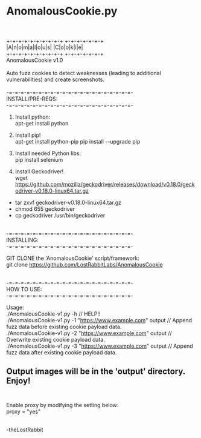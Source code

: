 # AnomalousCookie.py
<BR><BR>
+-+-+-+-+-+-+-+-+-+ +-+-+-+-+-+-+<BR>
|A|n|o|m|a|l|o|u|s| |C|o|o|k|i|e|<BR>
+-+-+-+-+-+-+-+-+-+ +-+-+-+-+-+-+<BR>
AnomalousCookie v1.0<BR><BR>
Auto fuzz cookies to detect weaknesses (leading to additional vulnerabilities) and create screenshots.
<BR><BR>
-=-=-=-=-=-=-=-=-=-=-=-=-=-=-=-=-=-=-=-=-=-<BR>
INSTALL/PRE-REQS:<BR>
-=-=-=-=-=-=-=-=-=-=-=-=-=-=-=-=-=-=-=-=-=-<BR>
1. Install python:<BR>
apt-get install python

2. Install pip!<BR>
apt-get install python-pip
pip install --upgrade pip

3. Install needed Python libs:<BR>
pip install selenium<BR>

4. Install Geckodriver!<BR>
wget https://github.com/mozilla/geckodriver/releases/download/v0.18.0/geckodriver-v0.18.0-linux64.tar.gz<BR>

- tar zxvf geckodriver-v0.18.0-linux64.tar.gz<BR>
- chmod 655 geckodriver<BR>
- cp geckodriver /usr/bin/geckodriver<BR>

<BR>
-=-=-=-=-=-=-=-=-=-=-=-=-=-=-=-=-=-=-=-=-=-<BR>
INSTALLING:<br>
-=-=-=-=-=-=-=-=-=-=-=-=-=-=-=-=-=-=-=-=-=-<BR>

GIT CLONE the 'AnomalousCookie' script/framework:<BR>
git clone https://github.com/LostRabbitLabs/AnomalousCookie<BR>

<BR>
-=-=-=-=-=-=-=-=-=-=-=-=-=-=-=-=-=-=-=-=-=-<BR>
HOW TO USE:<BR>
-=-=-=-=-=-=-=-=-=-=-=-=-=-=-=-=-=-=-=-=-=-<BR>

Usage:<BR>
./AnomalousCookie-v1.py -h  // HELP!!<BR>
./AnomalousCookie-v1.py -1 "https://www.example.com" output // Append fuzz data before existing cookie payload data.<BR>
./AnomalousCookie-v1.py -2 "https://www.example.com" output // Overwrite existing cookie payload data.<BR>
./AnomalousCookie-v1.py -3 "https://www.example.com" output // Append fuzz data after existing cookie payload data.<BR>

Output images will be in the 'output' directory. Enjoy!<BR>
<BR>
-------------------
Enable proxy by modifying the setting below:<BR>
proxy = "yes"<BR><BR>

-theLostRabbit
<BR><BR>

